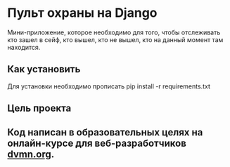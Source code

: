 # Пульт охраны на Django

Мини-приложение, которое необходимо для того, чтобы отслеживать кто зашел в сейф, кто вышел, кто не вышел, кто на данный момент там находится.

<h2>Как установить</h2>

Для установки необходимо прописать pip install -r requirements.txt

<h2>Цель проекта<h2/>
 
Код написан в образовательных целях на онлайн-курсе для веб-разработчиков <a href='dvmn.org'>dvmn.org</a>.

